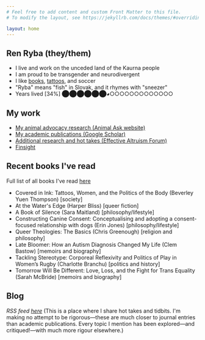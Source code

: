 ```yaml
---
# Feel free to add content and custom Front Matter to this file.
# To modify the layout, see https://jekyllrb.com/docs/themes/#overriding-theme-defaults

layout: home
---
```




## Ren Ryba (they/them)
* I live and work on the unceded land of the Kaurna people
* I am proud to be transgender and neurodivergent
* I like [books](books.html), [tattoos](tattoos.html), and soccer
* "Ryba" means "fish" in Slovak, and it rhymes with "sneezer"
* Years lived [34%] ⬤⬤⬤⬤⬤⬤◕○○○○○○○○○○○○○

## My work
* [My animal advocacy research (Animal Ask website)](https://www.animalask.org/research)
* [My academic publications (Google Scholar)](https://www.scholar.google.com/citations?hl=en&user=hCCZcZYAAAAJ&view_op=list_works&sortby=pubdate)
* [Additional research and hot takes (Effective Altruism Forum)](https://forum.effectivealtruism.org/users/ren-ryba)
* [Finsight](https://finsight.fish)  

## Recent books I've read
Full list of all books I've read [here](books.html)

* Covered in Ink: Tattoos, Women, and the Politics of the Body (Beverley Yuen Thompson) [society]
* At the Water's Edge (Harper Bliss) [queer fiction]
* A Book of Silence (Sara Maitland) [philosophy/lifestyle]
* Constructing Canine Consent: Conceptualising and adopting a consent-focused relationship with dogs (Erin Jones) [philosophy/lifestyle]
* Queer Theologies: The Basics (Chris Greenough) [religion and philosophy]
* Late Bloomer: How an Autism Diagnosis Changed My Life (Clem Bastow) [memoirs and biography]
* Tackling Stereotype: Corporeal Reflexivity and Politics of Play in Women’s Rugby (Charlotte Branchu) [politics and history]
* Tomorrow Will Be Different: Love, Loss, and the Fight for Trans Equality (Sarah McBride) [memoirs and biography]

## Blog
*RSS feed [here](feed.xml)*
(This is a place where I share hot takes and tidbits. I'm making no attempt to be rigorous—these are much closer to journal entries than academic publications. Every topic I mention has been explored—and critiqued!—with much more rigour elsewhere.)  
